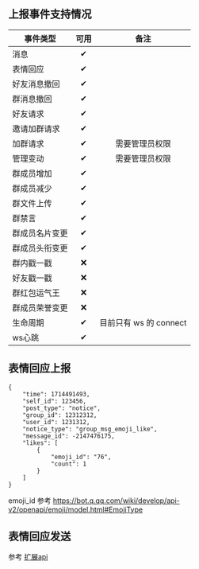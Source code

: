 ## 上报事件支持情况

| 事件类型    | 可用 | 备注 |
|---------|:--:|:--:|
| 消息      | ✔ | |
| 表情回应    | ✔ | |
| 好友消息撤回  | ✔ | |
| 群消息撤回   | ✔ | |
| 好友请求    | ✔ | |
| 邀请加群请求  | ✔ | |
| 加群请求    | ✔ | 需要管理员权限 |
| 管理变动    | ✔ | 需要管理员权限 |
| 群成员增加   | ✔ | |
| 群成员减少   | ✔ | |
| 群文件上传   | ✔ | |
| 群禁言     | ✔ | |
| 群成员名片变更 | ✔ | |
| 群成员头衔变更 | ✔ | |
| 群内戳一戳   | ❌ | |
| 好友戳一戳   | ❌ | |
| 群红包运气王  | ❌ | |
| 群成员荣誉变更 | ❌ | |
| 生命周期    | ✔ | 目前只有 ws 的 connect |
| ws心跳    | ✔ | |


## 表情回应上报
```json5
{
    "time": 1714491493,
    "self_id": 123456,
    "post_type": "notice",
    "group_id": 12312312,
    "user_id": 1231312,
    "notice_type": "group_msg_emoji_like",
    "message_id": -2147476175,
    "likes": [
        {
            "emoji_id": "76",
            "count": 1
        }
    ]
}
```
emoji_id 参考 <https://bot.q.qq.com/wiki/develop/api-v2/openapi/emoji/model.html#EmojiType>

## 表情回应发送

参考 [扩展api](./extends_api.md)